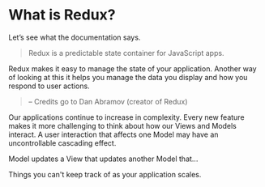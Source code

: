 # What is Redux?

Let’s see what the documentation says.

> Redux is a predictable state container for JavaScript apps.

Redux makes it easy to manage the state of your application. Another way of looking at this it helps you manage the data you display and how you respond to user actions.

> – Credits go to Dan Abramov (creator of Redux)

Our applications continue to increase in complexity. Every new feature makes it more challenging to think about how our Views and Models interact. A user interaction that affects one Model may have an uncontrollable cascading effect.

Model updates a View that updates another Model that...

Things you can't keep track of as your application scales.
